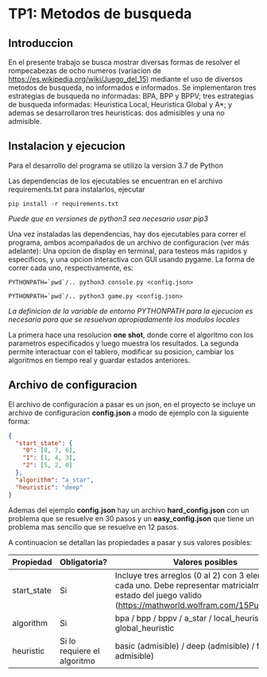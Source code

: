 # TP1: Metodos de busqueda
## Introduccion
En el presente trabajo se busca mostrar diversas formas de
resolver el rompecabezas de ocho numeros (variacion de https://es.wikipedia.org/wiki/Juego_del_15)
mediante el uso de diversos metodos de busqueda, no informados e informados.
Se implementaron tres estrategias de busqueda no informadas: BPA, BPP y BPPV;
tres estrategias de busqueda informadas: Heuristica Local,
Heuristica Global y A*; y ademas se desarrollaron tres heuristicas: dos admisibles y una no admisible.

## Instalacion y ejecucion

Para el desarrollo del programa se utilizo la version 3.7 de Python

Las dependencias de los ejecutables se encuentran en el archivo requirements.txt
para instalarlos, ejecutar
```shell
pip install -r requirements.txt
```
*Puede que en versiones de python3 sea necesario usar pip3*

Una vez instaladas las dependencias, hay dos ejecutables para correr el programa,
ambos acompañados de un archivo de configuracion (ver más adelante): Una opcion
de display en terminal, para testeos más rapidos y especificos, y una opcion interactiva con GUI usando pygame.
La forma de correr cada uno, respectivamente, es:
```shell
PYTHONPATH=`pwd`/.. python3 console.py <config.json>
```
```shell
PYTHONPATH=`pwd`/.. python3 game.py <config.json>
```
*La definicion de la variable de entorno PYTHONPATH para la ejecucion es necesaria
para que se resuelvan apropiadamente los modulos locales*

La primera hace una resolucion **one shot**, donde corre el algoritmo
con los parametros especificados y luego muestra los resultados.
La segunda permite interactuar con el tablero, modificar su posicion, cambiar los algoritmos en tiempo real
y guardar estados anteriores.

## Archivo de configuracion
El archivo de configuracion a pasar es un json, en el proyecto
se incluye un archivo de configuracion **config.json** a modo de ejemplo con la siguiente forma:
```json
{
  "start_state": {
    "0": [8, 7, 6],
    "1": [1, 4, 3],
    "2": [5, 2, 0]
  },
  "algorithm": "a_star",
  "heuristic": "deep"
}
```

Ademas del ejemplo **config.json** hay un archivo **hard_config.json** con un
problema que se resuelve en 30 pasos y un **easy_config.json** que tiene un problema
mas sencillo que se resuelve en 12 pasos.

A continuacion se detallan las propiedades a pasar y sus valores posibles:

| Propiedad   | Obligatoria?             | Valores posibles                                                                                                                                                    |
|-------------|--------------------------|---------------------------------------------------------------------------------------------------------------------------------------------------------------------|
| start_state | Si                       | Incluye tres arreglos (0 al 2) con 3 elementos cada uno.  Debe representar matricialmente un estado del juego valido  (https://mathworld.wolfram.com/15Puzzle.html) |
| algorithm   | Si                       | bpa / bpp / bppv / a_star / local_heuristic / global_heuristic                                                                                                 |
| heuristic   | Si lo requiere el algoritmo | basic (admisible) / deep (admisible) / fat (no admisible) 
